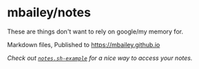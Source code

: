 mbailey/notes
=============

These are things don't want to rely on google/my memory for.

Markdown files, Published to https://mbailey.github.io

*Check out [`notes.sh-example`](notes.sh-example) for a nice way to access your notes.*
